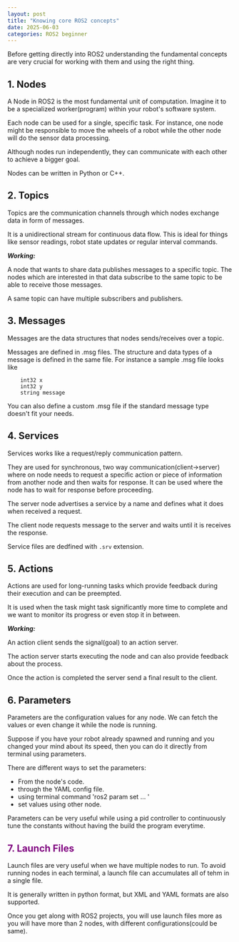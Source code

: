 ```yaml
---
layout: post
title: "Knowing core ROS2 concepts"
date: 2025-06-03
categories: ROS2 beginner
---
```


Before getting directly into ROS2 understanding the fundamental concepts are very crucial for working with them and using the right thing.

## 1. Nodes

A Node in ROS2 is the most fundamental unit of computation. Imagine it to be a specialized worker(program) within your robot's software system.

Each node can be used for a single, specific task. For instance, one node might be responsible to move the wheels of a robot while the other node will do the sensor data processing.

Although nodes run independently, they can communicate with each other to achieve a bigger goal.

Nodes can be written in Python or C++.

## 2. Topics

Topics are the communication channels through which nodes exchange data in form of messages.

It is a unidirectional stream for continuous data flow. This is ideal for things like sensor readings, robot state updates or regular interval commands.

***Working:***

A node that wants to share data publishes messages to a specific topic.
The nodes which are interested in that data subscribe to the same topic to be able to receive those messages.

A same topic can have multiple subscribers and publishers.

## 3. Messages

Messages are the data structures that nodes sends/receives over a topic.

Messages are defined in .msg files. The structure and data types of a message is defined in the same file. For instance a sample .msg file looks like

```
    int32 x
    int32 y
    string message
```

You can also define a custom .msg file if the standard message type doesn't fit your needs.

## 4. Services

Services works like a request/reply communication pattern.

They are used for synchronous, two way communication(client->server) where on node needs to request a specific action or piece of information from another node and then waits for response. It can be used where the node has to wait for response before proceeding.

The server node advertises a service by a name and defines what it does when received a request.

The client node requests message to the server and waits until it is receives the response.

Service files are dedfined with `.srv` extension.


## 5. Actions

Actions are used for long-running tasks which provide feedback during their execution and can be preempted.

It is used when the task might task significantly more time to complete and we want to monitor its progress or even stop it in between.

***Working:***

An action client sends the signal(goal) to an action server.

The action server starts executing the node and can also provide feedback about the process.

Once the action is completed the server send a final result to the client.

## 6. Parameters

Parameters are the configuration values for any node. We can fetch the values or even change it while the node is running.

Suppose if you have your robot already spawned and running and you changed your mind about its speed, then you can do it directly from terminal using parameters.

There are different ways to set the parameters:
- From the node's code.
- through the YAML config file.
- using terminal command 'ros2 param set ... '
- set values using other node.

Parameters can be very useful while using a pid controller to continuously tune the constants without having the build the program everytime.

<h2 style="color:purple;"> 7. Launch Files</h2>

Launch files are very useful when we have multiple nodes to run. To avoid running nodes in each terminal, a launch file can accumulates all of tehm in a single file.

It is generally written in python format, but XML and YAML formats are also supported.

Once you get along with ROS2 projects, you will use launch files more as you will have more than 2 nodes, with different configurations(could be same).



